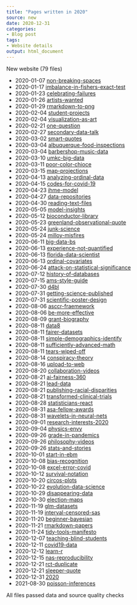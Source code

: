 ```yaml
---
title: "Pages written in 2020"
source: new
date: 2020-12-31
categories:
- Blog post
tags:
- Website details
output: html_document
---
```

New website (79 files)

+ 2020-01-07 [non-breaking-spaces](http://new.pmean.com/non-breaking-spaces/)  
+ 2020-01-17 [imbalance-in-fishers-exact-test](http://new.pmean.com/imbalance-in-fishers-exact-test/)  
+ 2020-01-23 [celebrating-failures](http://new.pmean.com/celebrating-failures/)  
+ 2020-01-26 [artists-wanted](http://new.pmean.com/artists-wanted/)  
+ 2020-01-29 [rmarkdown-to-png](http://new.pmean.com/rmarkdown-to-png/)  
+ 2020-02-04 [student-projects](http://new.pmean.com/student-projects/)  
+ 2020-02-04 [visualization-as-art](http://new.pmean.com/visualization-as-art/)  
+ 2020-02-21 [one-question](http://new.pmean.com/one-question/)  
+ 2020-02-27 [secondary-data-talk](http://new.pmean.com/secondary-data-talk/)  
+ 2020-03-02 [smart-quotes](http://new.pmean.com/smart-quotes/)  
+ 2020-03-04 [albuquerque-food-inspections](http://new.pmean.com/albuquerque-food-inspections/)  
+ 2020-03-04 [barbershop-music-data](http://new.pmean.com/barbershop-music-data/)  
+ 2020-03-10 [umkc-big-data](http://new.pmean.com/umkc-big-data/)  
+ 2020-03-11 [poor-color-chioce](http://new.pmean.com/poor-color-chioce/)  
+ 2020-03-15 [map-projections](http://new.pmean.com/map-projections/)  
+ 2020-04-13 [analyzing-ordinal-data](http://new.pmean.com/analyzing-ordinal-data/)  
+ 2020-04-15 [codes-for-covid-19](http://new.pmean.com/codes-for-covid-19/)  
+ 2020-04-23 [ihme-model](http://new.pmean.com/ihme-model/)  
+ 2020-04-27 [data-repositories](http://new.pmean.com/data-repositories/)  
+ 2020-04-30 [reading-text-files](http://new.pmean.com/reading-text-files/)  
+ 2020-05-05 [model-insights](http://new.pmean.com/model-insights/)  
+ 2020-05-12 [bioconductor-library](http://new.pmean.com/bioconductor-library/)  
+ 2020-05-23 [greenland-observational-quote](http://new.pmean.com/greenland-observational-quote/)  
+ 2020-05-24 [junk-science](http://new.pmean.com/junk-science/)  
+ 2020-05-24 [milloy-misfires](http://new.pmean.com/milloy-misfires/)  
+ 2020-06-11 [big-data-bs](http://new.pmean.com/big-data-bs/)  
+ 2020-06-13 [experience-not-quantified](http://new.pmean.com/experience-not-quantified/)  
+ 2020-06-13 [florida-data-scientist](http://new.pmean.com/florida-data-scientist/)  
+ 2020-06-13 [ordinal-covariates](http://new.pmean.com/ordinal-covariates/)  
+ 2020-06-24 [attack-on-statistical-significance](http://new.pmean.com/attack-on-statistical-significance/)  
+ 2020-07-12 [history-of-databases](http://new.pmean.com/history-of-databases/)  
+ 2020-07-15 [ams-style-guide](http://new.pmean.com/ams-style-guide/)  
+ 2020-07-30 [d4bl](http://new.pmean.com/d4bl/)  
+ 2020-07-31 [getting-science-published](http://new.pmean.com/getting-science-published/)  
+ 2020-07-31 [scientific-poster-design](http://new.pmean.com/scientific-poster-design/)  
+ 2020-08-06 [asccr-fraemework](http://new.pmean.com/asccr-fraemework/)  
+ 2020-08-06 [be-more-effective](http://new.pmean.com/be-more-effective/)  
+ 2020-08-09 [grant-biography](http://new.pmean.com/grant-biography/)  
+ 2020-08-11 [data8](http://new.pmean.com/data8/)  
+ 2020-08-11 [fairer-datasets](http://new.pmean.com/fairer-datasets/)  
+ 2020-08-11 [simple-demographics-identify](http://new.pmean.com/simple-demographics-identify/)  
+ 2020-08-11 [sufficiently-advanced-math](http://new.pmean.com/sufficiently-advanced-math/)  
+ 2020-08-11 [tears-wiped-off](http://new.pmean.com/tears-wiped-off/)  
+ 2020-08-14 [conspiracy-theory](http://new.pmean.com/conspiracy-theory/)  
+ 2020-08-16 [upload-to-web](http://new.pmean.com/upload-to-web/)  
+ 2020-08-20 [collaboration-videos](http://new.pmean.com/collaboration-videos/)  
+ 2020-08-21 [ai-fairness-360](http://new.pmean.com/ai-fairness-360/)  
+ 2020-08-21 [lead-data](http://new.pmean.com/lead-data/)  
+ 2020-08-21 [publishing-racial-disparities](http://new.pmean.com/publishing-racial-disparities/)  
+ 2020-08-21 [transformed-clinical-trials](http://new.pmean.com/transformed-clinical-trials/)  
+ 2020-08-28 [statisticians-react](http://new.pmean.com/statisticians-react/)  
+ 2020-08-31 [asa-fellow-awards](http://new.pmean.com/asa-fellow-awards/)  
+ 2020-08-31 [wavelets-in-neural-nets](http://new.pmean.com/wavelets-in-neural-nets/)  
+ 2020-09-01 [research-interests-2020](http://new.pmean.com/research-interests-2020/)  
+ 2020-09-04 [physics-envy](http://new.pmean.com/physics-envy/)  
+ 2020-09-26 [grade-in-pandemics](http://new.pmean.com/grade-in-pandemics/)  
+ 2020-09-26 [philosophy-videos](http://new.pmean.com/philosophy-videos/)  
+ 2020-09-26 [stats-and-stories](http://new.pmean.com/stats-and-stories/)  
+ 2020-10-01 [start-in-ebm](http://new.pmean.com/start-in-ebm/)  
+ 2020-10-08 [bias-recognition](http://new.pmean.com/bias-recognition/)  
+ 2020-10-08 [excel-error-covid](http://new.pmean.com/excel-error-covid/)  
+ 2020-10-12 [survival-notation](http://new.pmean.com/survival-notation/)  
+ 2020-10-20 [circos-plots](http://new.pmean.com/circos-plots/)  
+ 2020-10-22 [evolution-data-science](http://new.pmean.com/evolution-data-science/)  
+ 2020-10-29 [disappearing-data](http://new.pmean.com/disappearing-data/)  
+ 2020-10-30 [election-maps](http://new.pmean.com/election-maps/)  
+ 2020-11-19 [glm-datasets](http://new.pmean.com/glm-datasets/)  
+ 2020-11-19 [interval-censored-sas](http://new.pmean.com/interval-censored-sas/)  
+ 2020-11-20 [beginner-bayesian](http://new.pmean.com/beginner-bayesian/)  
+ 2020-11-21 [rmarkdown-papers](http://new.pmean.com/rmarkdown-papers/)  
+ 2020-11-24 [tidy-tools-manifesto](http://new.pmean.com/tidy-tools-manifesto/)  
+ 2020-12-07 [teaching-blind-students](http://new.pmean.com/teaching-blind-students/)  
+ 2020-12-11 [covid19-data](http://new.pmean.com/covid19-data/)  
+ 2020-12-12 [learn-r](http://new.pmean.com/learn-r/)  
+ 2020-12-15 [nas-reproducibility](http://new.pmean.com/nas-reproducibility/)  
+ 2020-12-21 [rct-duplicate](http://new.pmean.com/rct-duplicate/)  
+ 2020-12-21 [sleeper-quote](http://new.pmean.com/sleeper-quote/)  
+ 2020-12-31 [2020](http://new.pmean.com/2020/)  
+ 2021-08-30 [poisson-inferences](http://new.pmean.com/poisson-inferences/)  


All files passed data and source quality checks
